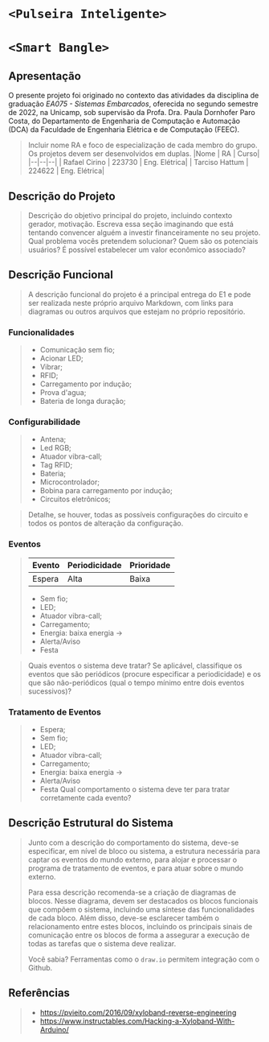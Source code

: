 # `<Pulseira Inteligente>`
# `<Smart Bangle>`

## Apresentação

O presente projeto foi originado no contexto das atividades da disciplina de graduação *EA075 - Sistemas Embarcados*, 
oferecida no segundo semestre de 2022, na Unicamp, sob supervisão da Profa. Dra. Paula Dornhofer Paro Costa, do Departamento de Engenharia de Computação e Automação (DCA) da Faculdade de Engenharia Elétrica e de Computação (FEEC).

> Incluir nome RA e foco de especialização de cada membro do grupo. Os projetos devem ser desenvolvidos em duplas.
> |Nome  | RA | Curso|
> |--|--|--|
> | Rafael Cirino | 223730  | Eng. Elétrica|
> | Tarciso Hattum | 224622  | Eng. Elétrica|


## Descrição do Projeto
> Descrição do objetivo principal do projeto, incluindo contexto gerador, motivação.
> Escreva essa seção imaginando que está tentando convencer alguém a investir financeiramente no seu projeto.
> Qual problema vocês pretendem solucionar?
> Quem são os potenciais usuários?
> É possível estabelecer um valor econômico associado?


## Descrição Funcional
> A descrição funcional do projeto é a principal entrega do E1 e pode ser realizada neste próprio arquivo Markdown,
> com links para diagramas ou outros arquivos que estejam no próprio repositório.

### Funcionalidades
> - Comunicação sem fio;
> - Acionar LED;
> - Vibrar;
> - RFID;
> - Carregamento por indução;
> - Prova d'agua;
> - Bateria de longa duração;

### Configurabilidade
> - Antena;
> - Led RGB;
> - Atuador vibra-call;
> - Tag RFID;
> - Bateria;
> - Microcontrolador;
> - Bobina para carregamento por indução;
> - Circuitos eletrônicos;

> Detalhe, se houver, todas as possíveis configurações do circuito e todos os pontos de alteração da configuração.

### Eventos
> | Evento  | Periodicidade | Prioridade |
> |--|--|--|
> |Espera | Alta | Baixa |;
> - Sem fio;
> - LED;
> - Atuador vibra-call;
> - Carregamento;
> - Energia: baixa energia ->
> - Alerta/Aviso
> - Festa

> Quais eventos o sistema deve tratar?
> Se aplicável, classifique os eventos que são periódicos (procure especificar a periodicidade) e os que são não-periódicos
> (qual o tempo mínimo entre dois eventos sucessivos)?

### Tratamento de Eventos
> - Espera;
> - Sem fio;
> - LED;
> - Atuador vibra-call;
> - Carregamento;
> - Energia: baixa energia ->
> - Alerta/Aviso
> - Festa
> Qual comportamento o sistema deve ter para tratar corretamente cada evento?

## Descrição Estrutural do Sistema
> Junto com a descrição do comportamento do sistema, deve-se especificar, em nível de bloco ou sistema, a estrutura necessária 
> para captar os eventos do mundo externo, para alojar e processar o programa de tratamento de eventos, e para atuar sobre o mundo externo.
>
> Para essa descrição recomenda-se a criação de diagramas de blocos.
> Nesse diagrama, devem ser destacados os blocos funcionais que compõem o sistema, incluindo uma síntese das funcionalidades de cada bloco.
> Além disso, deve-se esclarecer também o relacionamento entre estes blocos, incluindo os principais sinais de comunicação entre
> os blocos de forma a assegurar a execução de todas as tarefas que o sistema deve realizar.
> 
> Você sabia? Ferramentas como o `draw.io` permitem integração com o Github.
> 

## Referências
> - https://pvieito.com/2016/09/xyloband-reverse-engineering
> - https://www.instructables.com/Hacking-a-Xyloband-With-Arduino/
